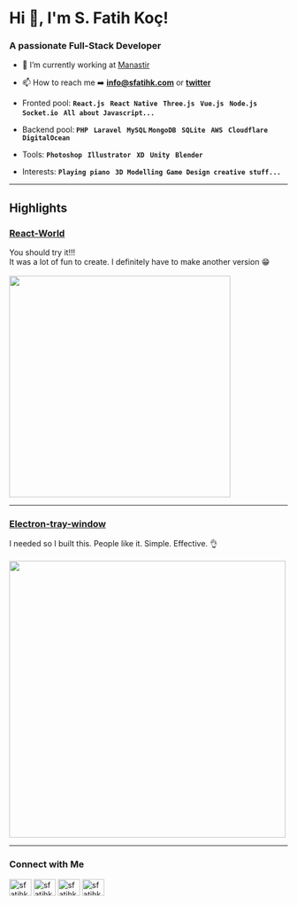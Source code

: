 # Hi 👋, I'm S. Fatih Koç!

### A passionate Full-Stack Developer

- 🔭 I’m currently working at [Manastir](https://manastir.net/)

- 📫 How to reach me ➡️ **info@sfatihk.com** or [**twitter**](https://twitter.com/sfatihk)

- Fronted pool: <b> ```React.js``` &nbsp; ```React Native``` &nbsp; ```Three.js``` &nbsp; ```Vue.js``` &nbsp; ```Node.js``` &nbsp; ```Socket.io``` &nbsp; ```All about Javascript...```</b><br>

- Backend pool:<b> ```PHP``` &nbsp; ```Laravel``` &nbsp; ```MySQL``` ```MongoDB``` &nbsp; ```SQLite``` &nbsp; ```AWS``` &nbsp; ```Cloudflare``` &nbsp; ```DigitalOcean```</b><br>

- Tools: <b> ```Photoshop``` &nbsp; ```Illustrator``` &nbsp; ```XD``` &nbsp; ```Unity``` &nbsp; ```Blender```</b><br>
- Interests: <b> ```Playing piano``` &nbsp; ```3D Modelling```  &nbsp;```Game Design```  &nbsp;```creative stuff...```</b>

 </b>
<p>
  
---

## Highlights

### [React-World](https://sfatihk.github.io/react-world/#)

You should try it!!! <br>
It was a lot of fun to create. I definitely have to make another version 😁
<br><br>
[<img src="https://raw.githubusercontent.com/sfatihk/react-world/master/resources/preview.gif" width="400"/>](https://sfatihk.github.io/react-world/#)

---

### [Electron-tray-window](https://sfatihk.github.io/react-world/#)
I needed so I built this. People like it. Simple. Effective. 👌
<br><br>
[<img src="https://raw.githubusercontent.com/sfatihk/electron-tray-window/master/resources/showcase.gif" width="500"/>](https://sfatihk.github.io/react-world/#)

---


<h3>Connect with Me</h3>
<a href="https://twitter.com/sfatihk" target="blank"><img align="center" src="https://cdn.jsdelivr.net/npm/simple-icons@3.0.1/icons/twitter.svg" alt="sfatihk" height="30" width="40" /></a>
<a href="https://linkedin.com/in/sfatihk" target="blank"><img align="center" src="https://cdn.jsdelivr.net/npm/simple-icons@3.0.1/icons/linkedin.svg" alt="sfatihk" height="30" width="40" /></a>
<a href="https://profile.codersrank.io/user/sfatihk" target="blank"><img align="center" src="https://cdn.jsdelivr.net/npm/simple-icons@3.0.1/icons/codersrank.svg" alt="sfatihk" height="30" width="40" /></a>
<a href="https://www.producthunt.com/@sfatihk" target="blank"><img align="center" src="https://cdn.jsdelivr.net/npm/simple-icons@3.0.1/icons/producthunt.svg" alt="sfatihk" height="30" width="40" /></a>

